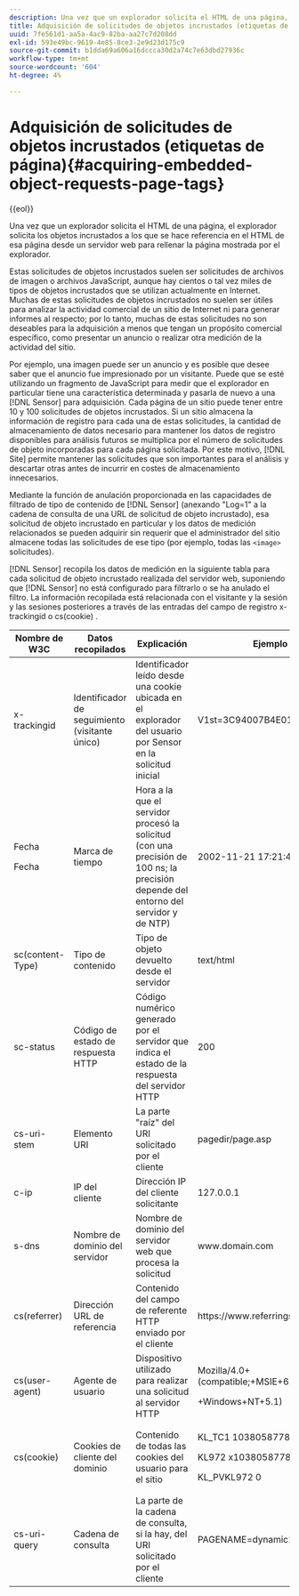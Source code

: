 ```yaml
---
description: Una vez que un explorador solicita el HTML de una página, el explorador solicita los objetos incrustados a los que se hace referencia en el HTML de esa página desde un servidor web para rellenar la página mostrada por el explorador.
title: Adquisición de solicitudes de objetos incrustados (etiquetas de página)
uuid: 7fe561d1-aa5a-4ac9-82ba-aa27c7d208dd
exl-id: 593e49bc-9619-4e85-8ce3-2e9d23d175c9
source-git-commit: b1dda69a606a16dccca30d2a74c7e63dbd27936c
workflow-type: tm+mt
source-wordcount: '604'
ht-degree: 4%

---
```


# Adquisición de solicitudes de objetos incrustados (etiquetas de página){#acquiring-embedded-object-requests-page-tags}

{{eol}}

Una vez que un explorador solicita el HTML de una página, el explorador solicita los objetos incrustados a los que se hace referencia en el HTML de esa página desde un servidor web para rellenar la página mostrada por el explorador.

Estas solicitudes de objetos incrustados suelen ser solicitudes de archivos de imagen o archivos JavaScript, aunque hay cientos o tal vez miles de tipos de objetos incrustados que se utilizan actualmente en Internet. Muchas de estas solicitudes de objetos incrustados no suelen ser útiles para analizar la actividad comercial de un sitio de Internet ni para generar informes al respecto; por lo tanto, muchas de estas solicitudes no son deseables para la adquisición a menos que tengan un propósito comercial específico, como presentar un anuncio o realizar otra medición de la actividad del sitio.

Por ejemplo, una imagen puede ser un anuncio y es posible que desee saber que el anuncio fue impresionado por un visitante. Puede que se esté utilizando un fragmento de JavaScript para medir que el explorador en particular tiene una característica determinada y pasarla de nuevo a una [!DNL Sensor] para adquisición. Cada página de un sitio puede tener entre 10 y 100 solicitudes de objetos incrustados. Si un sitio almacena la información de registro para cada una de estas solicitudes, la cantidad de almacenamiento de datos necesario para mantener los datos de registro disponibles para análisis futuros se multiplica por el número de solicitudes de objeto incorporadas para cada página solicitada. Por este motivo, [!DNL Site] permite mantener las solicitudes que son importantes para el análisis y descartar otras antes de incurrir en costes de almacenamiento innecesarios.

Mediante la función de anulación proporcionada en las capacidades de filtrado de tipo de contenido de [!DNL Sensor] (anexando &quot;Log=1&quot; a la cadena de consulta de una URL de solicitud de objeto incrustado), esa solicitud de objeto incrustado en particular y los datos de medición relacionados se pueden adquirir sin requerir que el administrador del sitio almacene todas las solicitudes de ese tipo (por ejemplo, todas las `<image>` solicitudes).

[!DNL Sensor] recopila los datos de medición en la siguiente tabla para cada solicitud de objeto incrustado realizada del servidor web, suponiendo que [!DNL Sensor] no está configurado para filtrarlo o se ha anulado el filtro. La información recopilada está relacionada con el visitante y la sesión y las sesiones posteriores a través de las entradas del campo de registro x-trackingid o cs(cookie) .

<table id="table_11BE08A798E743EC8E76F738F0CE5884">
 <thead>
  <tr>
   <th colname="col1" class="entry"> Nombre de W3C </th>
   <th colname="col2" class="entry"> Datos recopilados </th>
   <th colname="col3" class="entry"> Explicación </th>
   <th colname="col4" class="entry"> Ejemplo </th>
  </tr>
 </thead>
 <tbody>
  <tr>
   <td colname="col1"> x-trackingid </td>
   <td colname="col2"> Identificador de seguimiento (visitante único) </td>
   <td colname="col3"> Identificador leído desde una cookie ubicada en el explorador del usuario por <span class="wintitle"> Sensor </span> en la solicitud inicial </td>
   <td colname="col4"> V1st=3C94007B4E01F9C2 </td>
  </tr>
  <tr>
   <td colname="col1"> <p>Fecha </p> <p>Fecha </p> </td>
   <td colname="col2"> Marca de tiempo </td>
   <td colname="col3"> Hora a la que el servidor procesó la solicitud (con una precisión de 100 ns; la precisión depende del entorno del servidor y de NTP) </td>
   <td colname="col4"> 2002-11-21 17:21:45 123 </td>
  </tr>
  <tr>
   <td colname="col1"> sc(content-Type) </td>
   <td colname="col2"> Tipo de contenido </td>
   <td colname="col3"> Tipo de objeto devuelto desde el servidor </td>
   <td colname="col4"> text/html </td>
  </tr>
  <tr>
   <td colname="col1"> sc-status </td>
   <td colname="col2"> Código de estado de respuesta HTTP </td>
   <td colname="col3"> Código numérico generado por el servidor que indica el estado de la respuesta del servidor HTTP </td>
   <td colname="col4"> 200 </td>
  </tr>
  <tr>
   <td colname="col1"> cs-uri-stem </td>
   <td colname="col2"> Elemento URI </td>
   <td colname="col3"> La parte "raíz" del URI solicitado por el cliente </td>
   <td colname="col4"> pagedir/page.asp </td>
  </tr>
  <tr>
   <td colname="col1"> c-ip </td>
   <td colname="col2"> IP del cliente </td>
   <td colname="col3"> Dirección IP del cliente solicitante </td>
   <td colname="col4"> 127.0.0.1 </td>
  </tr>
  <tr>
   <td colname="col1"> s-dns </td>
   <td colname="col2"> Nombre de dominio del servidor </td>
   <td colname="col3"> Nombre de dominio del servidor web que procesa la solicitud </td>
   <td colname="col4"> <span class="filepath"> www.domain.com </span> </td>
  </tr>
  <tr>
   <td colname="col1"> cs(referrer) </td>
   <td colname="col2"> Dirección URL de referencia </td>
   <td colname="col3"> Contenido del campo de referente HTTP enviado por el cliente </td>
   <td colname="col4"> <span class="filepath"> https://www.referringsite.com </span> </td>
  </tr>
  <tr>
   <td colname="col1"> cs(user-agent) </td>
   <td colname="col2"> Agente de usuario </td>
   <td colname="col3"> Dispositivo utilizado para realizar una solicitud al servidor HTTP </td>
   <td colname="col4"> <p>Mozilla/4.0+(compatible;+MSIE+6.0) </p> <p>+Windows+NT+5.1) </p> </td>
  </tr>
  <tr>
   <td colname="col1"> cs(cookie) </td>
   <td colname="col2"> Cookies de cliente del dominio </td>
   <td colname="col3"> Contenido de todas las cookies del usuario para el sitio </td>
   <td colname="col4"> <p>KL_TC1 1038058778312 </p> <p>KL972 x1038058778312282052 </p> <p>KL_PVKL972 0 </p> </td>
  </tr>
  <tr>
   <td colname="col1"> cs-uri-query </td>
   <td colname="col2"> Cadena de consulta </td>
   <td colname="col3"> La parte de la cadena de consulta, si la hay, del URI solicitado por el cliente </td>
   <td colname="col4"> PAGENAME=dynamic1&amp;link=3001 </td>
  </tr>
 </tbody>
</table>
